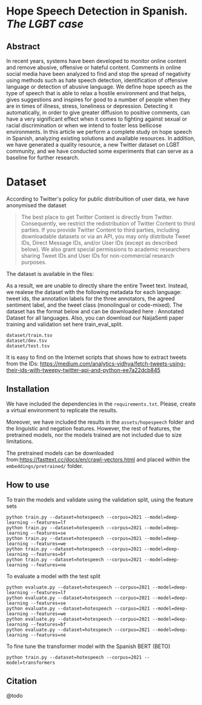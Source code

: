 # Hope Speech Detection in Spanish. *The LGBT case*
## Abstract
In recent years, systems have been developed to monitor online content and 
remove abusive, offensive or hateful content. Comments in online social media 
have been analyzed to find and stop the spread of negativity using methods 
such as hate speech detection, identification of offensive language or detection 
of abusive language. We define hope speech as the type of speech that is able to 
relax a hostile environment and that helps, gives suggestions and inspires for 
good to a number of people when they are in times of illness, stress, loneliness 
or depression. Detecting it automatically, in order to give greater diffusion to 
positive comments, can have a very significant effect when it comes to fighting 
against sexual or racial discrimination or when we intend to foster less bellicose 
environments. In this article we perform a complete study on hope speech in 
Spanish, analyzing existing solutions and available resources. In addition, we 
have generated a quality resource, a new Twitter dataset on LGBT community, and 
we have conducted some experiments that can serve as a baseline for further 
research.


# Dataset
According to Twitter's policy for public distribuition of user data, we have anonymised the dataset

> The best place to get Twitter Content is directly from Twitter. Consequently, we restrict the 
> redistribution of Twitter Content to third parties. If you provide Twitter Content to third parties, 
> including downloadable datasets or via an API, you may only distribute Tweet IDs, Direct Message IDs, 
> and/or User IDs (except as described below). We also grant special permissions to academic researchers 
> sharing Tweet IDs and User IDs for non-commercial research purposes.

The dataset is available in the files:

As a result, we are unable to directly share the entire Tweet text. Instead, we realese the dataset with the following metadata for each language: tweet ids, the annotation labels for the three annotators, the agreed sentiment label, and the tweet class (monolingual or code-mixed). The dataset has the format below and can be downloaded here : Annotated Dataset for all languages. Also, you can download our NaijaSenti paper training and validation set here train_eval_split.
```
dataset/train.tsv
dataset/dev.tsv
dataset/test.tsv
```

It is easy to find on the Internet scripts that shows how to extract tweets from the IDs:
https://medium.com/analytics-vidhya/fetch-tweets-using-their-ids-with-tweepy-twitter-api-and-python-ee7a22dcb845


## Installation
We have included the dependencies in the ```requirements.txt```. Please, create a 
virtual environment to replicate the results.

Moreover, we have included the results in the ```assets/hopespeech``` folder and the 
linguistic and negation features. However, the rest of features, the pretrained models,
nor the models trained are not included due to size limitations. 

The pretrained models can be downloaded from:https://fasttext.cc/docs/en/crawl-vectors.html
and placed within the ```embeddings/pretrained/``` folder.


## How to use
To train the models and validate using the validation split, using the feature sets

```
python train.py --dataset=hotespeech --corpus=2021 --model=deep-learning --features=lf
python train.py --dataset=hotespeech --corpus=2021 --model=deep-learning --features=se
python train.py --dataset=hotespeech --corpus=2021 --model=deep-learning --features=we
python train.py --dataset=hotespeech --corpus=2021 --model=deep-learning --features=bf
python train.py --dataset=hotespeech --corpus=2021 --model=deep-learning --features=ne
```

To evaluate a model with the test split
```
python evaluate.py --dataset=hotespeech --corpus=2021 --model=deep-learning --features=lf
python evaluate.py --dataset=hotespeech --corpus=2021 --model=deep-learning --features=se
python evaluate.py --dataset=hotespeech --corpus=2021 --model=deep-learning --features=we
python evaluate.py --dataset=hotespeech --corpus=2021 --model=deep-learning --features=bf
python evaluate.py --dataset=hotespeech --corpus=2021 --model=deep-learning --features=ne
```

To fine tune the transformer model with the Spanish BERT (BETO)
```
python train.py --dataset=hotespeech --corpus=2021 --model=transformers
```


## Citation
@todo